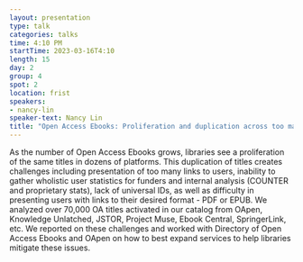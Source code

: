 ```yaml
---
layout: presentation
type: talk
categories: talks
time: 4:10 PM
startTime: 2023-03-16T4:10
length: 15
day: 2
group: 4
spot: 2
location: frist
speakers:
- nancy-lin
speaker-text: Nancy Lin
title: "Open Access Ebooks: Proliferation and duplication across too many platforms"
---
```

As the number of Open Access Ebooks grows, libraries see a proliferation of the same titles in dozens of platforms. This duplication of titles creates challenges including presentation of too many links to users, inability to gather wholistic user statistics for funders and internal analysis (COUNTER and proprietary stats), lack of universal IDs, as well as difficulty in presenting users with links to their desired format - PDF or EPUB. We analyzed over 70,000 OA titles activated in our catalog from OApen, Knowledge Unlatched, JSTOR, Project Muse, Ebook Central, SpringerLink, etc. We reported on these challenges and worked with Directory of Open Access Ebooks and OApen on how to best expand services to help libraries mitigate these issues.  
